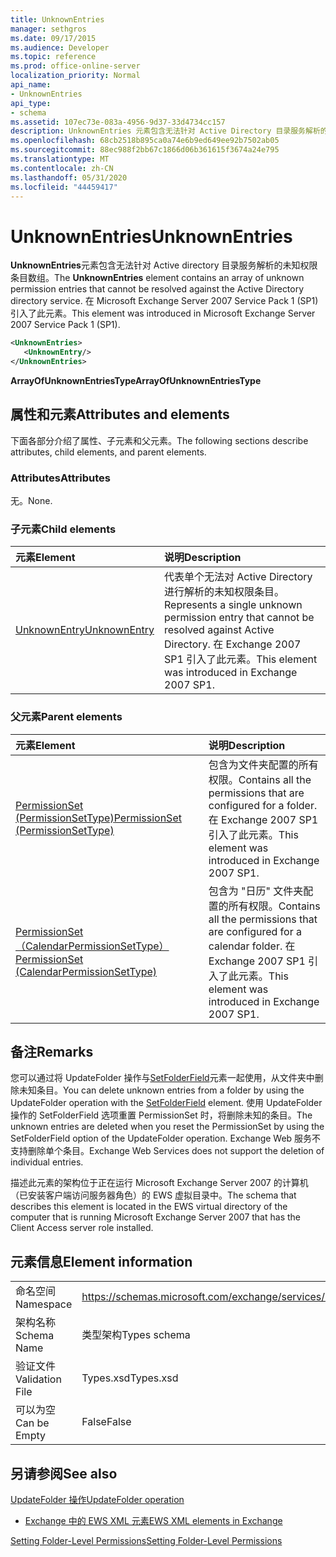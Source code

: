 ```yaml
---
title: UnknownEntries
manager: sethgros
ms.date: 09/17/2015
ms.audience: Developer
ms.topic: reference
ms.prod: office-online-server
localization_priority: Normal
api_name:
- UnknownEntries
api_type:
- schema
ms.assetid: 107ec73e-083a-4956-9d37-33d4734cc157
description: UnknownEntries 元素包含无法针对 Active Directory 目录服务解析的未知权限条目数组。 在 Microsoft Exchange Server 2007 Service Pack 1 (SP1) 引入了此元素。
ms.openlocfilehash: 68cb2518b895ca0a74e6b9ed649ee92b7502ab05
ms.sourcegitcommit: 88ec988f2bb67c1866d06b361615f3674a24e795
ms.translationtype: MT
ms.contentlocale: zh-CN
ms.lasthandoff: 05/31/2020
ms.locfileid: "44459417"
---
```

# <a name="unknownentries"></a><span data-ttu-id="599a6-104">UnknownEntries</span><span class="sxs-lookup"><span data-stu-id="599a6-104">UnknownEntries</span></span>

<span data-ttu-id="599a6-105">**UnknownEntries**元素包含无法针对 Active directory 目录服务解析的未知权限条目数组。</span><span class="sxs-lookup"><span data-stu-id="599a6-105">The **UnknownEntries** element contains an array of unknown permission entries that cannot be resolved against the Active Directory directory service.</span></span> <span data-ttu-id="599a6-106">在 Microsoft Exchange Server 2007 Service Pack 1 (SP1) 引入了此元素。</span><span class="sxs-lookup"><span data-stu-id="599a6-106">This element was introduced in Microsoft Exchange Server 2007 Service Pack 1 (SP1).</span></span> 
  
```xml
<UnknownEntries>
   <UnknownEntry/>
</UnknownEntries>
```

 <span data-ttu-id="599a6-107">**ArrayOfUnknownEntriesType**</span><span class="sxs-lookup"><span data-stu-id="599a6-107">**ArrayOfUnknownEntriesType**</span></span>
## <a name="attributes-and-elements"></a><span data-ttu-id="599a6-108">属性和元素</span><span class="sxs-lookup"><span data-stu-id="599a6-108">Attributes and elements</span></span>

<span data-ttu-id="599a6-109">下面各部分介绍了属性、子元素和父元素。</span><span class="sxs-lookup"><span data-stu-id="599a6-109">The following sections describe attributes, child elements, and parent elements.</span></span>
  
### <a name="attributes"></a><span data-ttu-id="599a6-110">Attributes</span><span class="sxs-lookup"><span data-stu-id="599a6-110">Attributes</span></span>

<span data-ttu-id="599a6-111">无。</span><span class="sxs-lookup"><span data-stu-id="599a6-111">None.</span></span>
  
### <a name="child-elements"></a><span data-ttu-id="599a6-112">子元素</span><span class="sxs-lookup"><span data-stu-id="599a6-112">Child elements</span></span>

|<span data-ttu-id="599a6-113">**元素**</span><span class="sxs-lookup"><span data-stu-id="599a6-113">**Element**</span></span>|<span data-ttu-id="599a6-114">**说明**</span><span class="sxs-lookup"><span data-stu-id="599a6-114">**Description**</span></span>|
|:-----|:-----|
|[<span data-ttu-id="599a6-115">UnknownEntry</span><span class="sxs-lookup"><span data-stu-id="599a6-115">UnknownEntry</span></span>](unknownentry.md) <br/> |<span data-ttu-id="599a6-116">代表单个无法对 Active Directory 进行解析的未知权限条目。</span><span class="sxs-lookup"><span data-stu-id="599a6-116">Represents a single unknown permission entry that cannot be resolved against Active Directory.</span></span> <span data-ttu-id="599a6-117">在 Exchange 2007 SP1 引入了此元素。</span><span class="sxs-lookup"><span data-stu-id="599a6-117">This element was introduced in Exchange 2007 SP1.</span></span>  <br/> |
   
### <a name="parent-elements"></a><span data-ttu-id="599a6-118">父元素</span><span class="sxs-lookup"><span data-stu-id="599a6-118">Parent elements</span></span>

|<span data-ttu-id="599a6-119">**元素**</span><span class="sxs-lookup"><span data-stu-id="599a6-119">**Element**</span></span>|<span data-ttu-id="599a6-120">**说明**</span><span class="sxs-lookup"><span data-stu-id="599a6-120">**Description**</span></span>|
|:-----|:-----|
|[<span data-ttu-id="599a6-121">PermissionSet (PermissionSetType)</span><span class="sxs-lookup"><span data-stu-id="599a6-121">PermissionSet (PermissionSetType)</span></span>](permissionset-permissionsettype.md) <br/> |<span data-ttu-id="599a6-122">包含为文件夹配置的所有权限。</span><span class="sxs-lookup"><span data-stu-id="599a6-122">Contains all the permissions that are configured for a folder.</span></span> <span data-ttu-id="599a6-123">在 Exchange 2007 SP1 引入了此元素。</span><span class="sxs-lookup"><span data-stu-id="599a6-123">This element was introduced in Exchange 2007 SP1.</span></span>  <br/> |
|[<span data-ttu-id="599a6-124">PermissionSet （CalendarPermissionSetType）</span><span class="sxs-lookup"><span data-stu-id="599a6-124">PermissionSet (CalendarPermissionSetType)</span></span>](permissionset-calendarpermissionsettype.md) <br/> |<span data-ttu-id="599a6-125">包含为 "日历" 文件夹配置的所有权限。</span><span class="sxs-lookup"><span data-stu-id="599a6-125">Contains all the permissions that are configured for a calendar folder.</span></span> <span data-ttu-id="599a6-126">在 Exchange 2007 SP1 引入了此元素。</span><span class="sxs-lookup"><span data-stu-id="599a6-126">This element was introduced in Exchange 2007 SP1.</span></span>  <br/> |
   
## <a name="remarks"></a><span data-ttu-id="599a6-127">备注</span><span class="sxs-lookup"><span data-stu-id="599a6-127">Remarks</span></span>

<span data-ttu-id="599a6-128">您可以通过将 UpdateFolder 操作与[SetFolderField](setfolderfield.md)元素一起使用，从文件夹中删除未知条目。</span><span class="sxs-lookup"><span data-stu-id="599a6-128">You can delete unknown entries from a folder by using the UpdateFolder operation with the [SetFolderField](setfolderfield.md) element.</span></span> <span data-ttu-id="599a6-129">使用 UpdateFolder 操作的 SetFolderField 选项重置 PermissionSet 时，将删除未知的条目。</span><span class="sxs-lookup"><span data-stu-id="599a6-129">The unknown entries are deleted when you reset the PermissionSet by using the SetFolderField option of the UpdateFolder operation.</span></span> <span data-ttu-id="599a6-130">Exchange Web 服务不支持删除单个条目。</span><span class="sxs-lookup"><span data-stu-id="599a6-130">Exchange Web Services does not support the deletion of individual entries.</span></span> 
  
<span data-ttu-id="599a6-131">描述此元素的架构位于正在运行 Microsoft Exchange Server 2007 的计算机（已安装客户端访问服务器角色）的 EWS 虚拟目录中。</span><span class="sxs-lookup"><span data-stu-id="599a6-131">The schema that describes this element is located in the EWS virtual directory of the computer that is running Microsoft Exchange Server 2007 that has the Client Access server role installed.</span></span>
  
## <a name="element-information"></a><span data-ttu-id="599a6-132">元素信息</span><span class="sxs-lookup"><span data-stu-id="599a6-132">Element information</span></span>

|||
|:-----|:-----|
|<span data-ttu-id="599a6-133">命名空间</span><span class="sxs-lookup"><span data-stu-id="599a6-133">Namespace</span></span>  <br/> |https://schemas.microsoft.com/exchange/services/2006/types  <br/> |
|<span data-ttu-id="599a6-134">架构名称</span><span class="sxs-lookup"><span data-stu-id="599a6-134">Schema Name</span></span>  <br/> |<span data-ttu-id="599a6-135">类型架构</span><span class="sxs-lookup"><span data-stu-id="599a6-135">Types schema</span></span>  <br/> |
|<span data-ttu-id="599a6-136">验证文件</span><span class="sxs-lookup"><span data-stu-id="599a6-136">Validation File</span></span>  <br/> |<span data-ttu-id="599a6-137">Types.xsd</span><span class="sxs-lookup"><span data-stu-id="599a6-137">Types.xsd</span></span>  <br/> |
|<span data-ttu-id="599a6-138">可以为空</span><span class="sxs-lookup"><span data-stu-id="599a6-138">Can be Empty</span></span>  <br/> |<span data-ttu-id="599a6-139">False</span><span class="sxs-lookup"><span data-stu-id="599a6-139">False</span></span>  <br/> |
   
## <a name="see-also"></a><span data-ttu-id="599a6-140">另请参阅</span><span class="sxs-lookup"><span data-stu-id="599a6-140">See also</span></span>



[<span data-ttu-id="599a6-141">UpdateFolder 操作</span><span class="sxs-lookup"><span data-stu-id="599a6-141">UpdateFolder operation</span></span>](updatefolder-operation.md)


- [<span data-ttu-id="599a6-142">Exchange 中的 EWS XML 元素</span><span class="sxs-lookup"><span data-stu-id="599a6-142">EWS XML elements in Exchange</span></span>](ews-xml-elements-in-exchange.md)


[<span data-ttu-id="599a6-143">Setting Folder-Level Permissions</span><span class="sxs-lookup"><span data-stu-id="599a6-143">Setting Folder-Level Permissions</span></span>](https://msdn.microsoft.com/library/c7530e86-5112-401c-b10a-9c054ae59f07%28Office.15%29.aspx)

